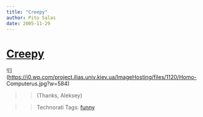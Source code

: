```yaml
---
title: "Creepy"
author: Pito Salas
date: 2005-11-29
---
```

# [Creepy](None)



>>

>>
![](https://i0.wp.com/project.ilias.univ.kiev.ua/ImageHosting/files/1120/Homo-
Computerus.jpg?w=584)

>>

>> (Thanks, Aleksey)

>>

>> Technorati Tags: [funny](<http://www.technorati.com/tag/funny>)


